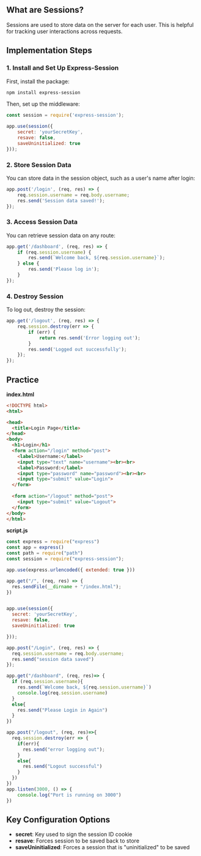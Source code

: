 
## What are Sessions?
Sessions are used to store data on the server for each user. This is helpful for tracking user interactions across requests.

## Implementation Steps

### 1. Install and Set Up Express-Session

First, install the package:
```bash
npm install express-session
```

Then, set up the middleware:
```js
const session = require('express-session');

app.use(session({ 
    secret: 'yourSecretKey', 
    resave: false, 
    saveUninitialized: true 
}));
```

### 2. Store Session Data
You can store data in the session object, such as a user's name after login:
```js
app.post('/login', (req, res) => {
    req.session.username = req.body.username;
    res.send('Session data saved!');
});
```

### 3. Access Session Data
You can retrieve session data on any route:
```js
app.get('/dashboard', (req, res) => {
    if (req.session.username) {
        res.send(`Welcome back, ${req.session.username}`);
    } else {
        res.send('Please log in');
    }
});
```

### 4. Destroy Session
To log out, destroy the session:
```js
app.get('/logout', (req, res) => {
    req.session.destroy(err => {
        if (err) {
            return res.send('Error logging out');
        }
        res.send('Logged out successfully');
    });
});
```


## Practice
**index.html**
```html
<!DOCTYPE html>
<html>

<head>
  <title>Login Page</title>
</head>
<body>
  <h1>Login</h1>
  <form action="/login" method="post">
    <label>Username:</label>
    <input type="text" name="username"><br><br>
    <label>Password:</label>
    <input type="password" name="password"><br><br>
    <input type="submit" value="Login">
  </form>
  
  <form action="/logout" method="post">
    <input type="submit" value="Logout">
  </form>
</body>
</html>
```

**script.js**
```js
const express = require("express")
const app = express()
const path = require("path")
const session = require("express-session");

app.use(express.urlencoded({ extended: true }))

app.get("/", (req, res) => {
  res.sendFile(__dirname + "/index.html");  
})


app.use(session({
  secret: 'yourSecretKey',
  resave: false,
  saveUninitialized: true

}));

app.post("/Login", (req, res) => {
  req.session.username = req.body.username;
  res.send("session data saved")
});

app.get("/dashboard", (req, res)=> {
  if (req.session.username){
    res.send(`Welcome back, ${req.session.username}`)
    console.log(req.session.username)
  }
  else{
    res.send("Please Login in Again")
  }
})

app.post("/logout", (req, res)=>{
  req.session.destroy(err => {
    if(err){
      res.send("error logging out");    
    }
    else{
      res.send("Logout successful")
    }
  })
})
app.listen(3000, () => {
    console.log("Port is running on 3000")
})
```

## Key Configuration Options
- **secret**: Key used to sign the session ID cookie
- **resave**: Forces session to be saved back to store
- **saveUninitialized**: Forces a session that is "uninitialized" to be saved


